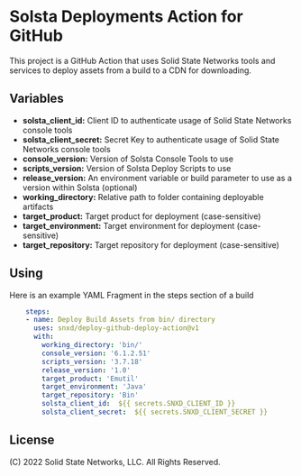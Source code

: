 # Solsta Deployments Action for GitHub

This project is a GitHub Action that uses Solid State Networks tools and services to deploy assets from a build to a CDN for downloading.  

## Variables

* **solsta_client_id:**     Client ID to authenticate usage of Solid State Networks console tools
* **solsta_client_secret:** Secret Key to authenticate usage of Solid State Networks console tools
* **console_version:**      Version of Solsta Console Tools to use
* **scripts_version:**      Version of Solsta Deploy Scripts to use
* **release_version:**      An environment variable or build parameter to use as a version within Solsta (optional)
* **working_directory:**    Relative path to folder containing deployable artifacts
* **target_product:**       Target product for deployment (case-sensitive)
* **target_environment:**   Target environment for deployment (case-sensitive)
* **target_repository:**    Target repository for deployment (case-sensitive)

## Using

Here is an example YAML Fragment in the steps section of a build

```yaml
    steps:
    - name: Deploy Build Assets from bin/ directory
      uses: snxd/deploy-github-deploy-action@v1
      with:
        working_directory: 'bin/'
        console_version: '6.1.2.51'
        scripts_version: '3.7.18'
        release_version: '1.0'
        target_product: 'Emutil'
        target_environment: 'Java'
        target_repository: 'Bin'
        solsta_client_id:  ${{ secrets.SNXD_CLIENT_ID }}
        solsta_client_secret:  ${{ secrets.SNXD_CLIENT_SECRET }}

```


## License
(C) 2022 Solid State Networks, LLC.  All Rights Reserved.
